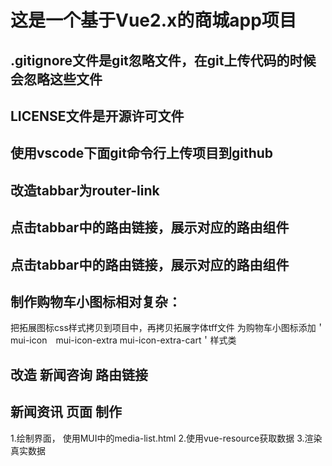 # 这是一个基于Vue2.x的商城app项目

## .gitignore文件是git忽略文件，在git上传代码的时候会忽略这些文件
## LICENSE文件是开源许可文件
## 使用vscode下面git命令行上传项目到github


## 改造tabbar为router-link
## 点击tabbar中的路由链接，展示对应的路由组件
## 点击tabbar中的路由链接，展示对应的路由组件

## 制作购物车小图标相对复杂：
把拓展图标css样式拷贝到项目中，再拷贝拓展字体tff文件
为购物车小图标添加＇mui-icon　mui-icon-extra mui-icon-extra-cart＇样式类

## 改造 新闻咨询 路由链接 

## 新闻资讯 页面 制作
1.绘制界面， 使用MUI中的media-list.html
2.使用vue-resource获取数据
3.渲染真实数据
